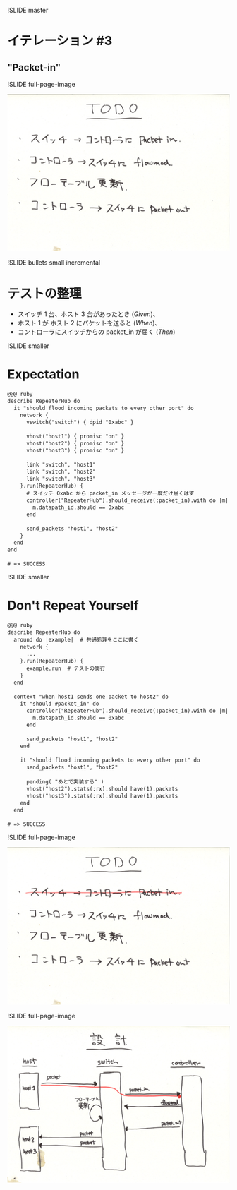 !SLIDE master
# イテレーション #3 ##############################################################
## "Packet-in"


!SLIDE full-page-image

![TODO](todo.jpg "TODO")


!SLIDE bullets small incremental
# テストの整理 #################################################################

* スイッチ 1 台、ホスト 3 台があったとき (<i>Given</i>)、
* ホスト 1 が ホスト 2 にパケットを送ると (<i>When</i>)、
* コントローラにスイッチからの packet_in が届く (<i>Then</i>)


!SLIDE smaller
# Expectation ##############################################################

	@@@ ruby
	describe RepeaterHub do
	  it "should flood incoming packets to every other port" do
	    network {
	      vswitch("switch") { dpid "0xabc" }
	
	      vhost("host1") { promisc "on" }
	      vhost("host2") { promisc "on" }
	      vhost("host3") { promisc "on" }
	
	      link "switch", "host1"
	      link "switch", "host2"
	      link "switch", "host3"
	    }.run(RepeaterHub) {
	      # スイッチ 0xabc から packet_in メッセージが一度だけ届くはず
	      controller("RepeaterHub").should_receive(:packet_in).with do |m|
	        m.datapath_id.should == 0xabc
	      end

	      send_packets "host1", "host2"
	    }
	  end
	end
	
	# => SUCCESS


!SLIDE smaller
# Don't Repeat Yourself

	@@@ ruby
	describe RepeaterHub do
	  around do |example|  # 共通処理をここに書く
	    network {
	      ...
	    }.run(RepeaterHub) {
	      example.run  # テストの実行
	    }
	  end
	
	  context "when host1 sends one packet to host2" do
	    it "should #packet_in" do
	      controller("RepeaterHub").should_receive(:packet_in).with do |m|
	        m.datapath_id.should == 0xabc
	      end
	
	      send_packets "host1", "host2"
	    end
	
	    it "should flood incoming packets to every other port" do
	      send_packets "host1", "host2"
	
	      pending( "あとで実装する" )
	      vhost("host2").stats(:rx).should have(1).packets
	      vhost("host3").stats(:rx).should have(1).packets
	    end
	  end
	
	# => SUCCESS


!SLIDE full-page-image

![TODO](todo1.jpg "TODO")


!SLIDE full-page-image

![シーケンス図](sequence.jpg "シーケンス図")
